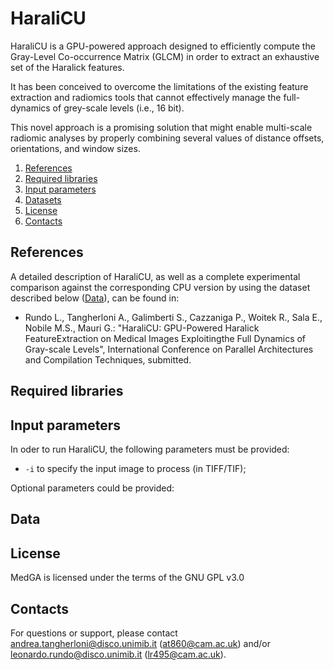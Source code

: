 # HaraliCU

HaraliCU is a GPU-powered approach designed to efficiently compute the Gray-Level Co-occurrence Matrix (GLCM) in order to extract an exhaustive set of the Haralick features.

It has been conceived to overcome the limitations of the existing feature extraction and radiomics tools that cannot effectively manage the full-dynamics of grey-scale levels (i.e., 16 bit).

This novel approach is a promising solution that might enable multi-scale radiomic analyses by properly combining several values of distance offsets, orientations, and window sizes.

  1. [References](#ref) 
  2. [Required libraries](#lib) 
  3. [Input parameters](#inp)
  4. [Datasets](#data)
  5. [License](#lic)
  6. [Contacts](#cont)
  
## <a name="ref"></a>References ##

A detailed description of HaraliCU, as well as a complete experimental comparison against the corresponding CPU version by using the dataset described below ([Data](#data)), can be found in:

- Rundo L., Tangherloni A., Galimberti S., Cazzaniga P., Woitek R., Sala E., Nobile M.S., Mauri G.: "HaraliCU: GPU-Powered Haralick FeatureExtraction on Medical Images Exploitingthe Full Dynamics of Gray-scale Levels", International Conference on Parallel Architectures and Compilation Techniques, submitted.



## <a name="lib"></a>Required libraries ##


## <a name="inp"></a>Input parameters ##

In oder to run HaraliCU, the following parameters must be provided:

- `-i` to specify the input image to process (in TIFF/TIF);
  
Optional parameters could be provided:

## <a name="datasets"></a>Data ##

## <a name="lic"></a>License ##

MedGA is licensed under the terms of the GNU GPL v3.0

## <a name="cont"></a>Contacts ##

For questions or support, please contact <andrea.tangherloni@disco.unimib.it> (<at860@cam.ac.uk>)
and/or <leonardo.rundo@disco.unimib.it> (<lr495@cam.ac.uk>).

